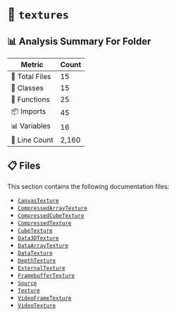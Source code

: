 # 📁 `textures`

## 📊 Analysis Summary For Folder

| Metric | Count |
|--------|-------|
| 📁 Total Files | 15 |
| 🧱 Classes | 15 |
| 🔧 Functions | 25 |
| 📦 Imports | 45 |
| 📊 Variables | 16 |
| 🔢 Line Count | 2,160 |


## 📋 Files

This section contains the following documentation files:

- [`CanvasTexture`](./CanvasTexture.md)
- [`CompressedArrayTexture`](./CompressedArrayTexture.md)
- [`CompressedCubeTexture`](./CompressedCubeTexture.md)
- [`CompressedTexture`](./CompressedTexture.md)
- [`CubeTexture`](./CubeTexture.md)
- [`Data3DTexture`](./Data3DTexture.md)
- [`DataArrayTexture`](./DataArrayTexture.md)
- [`DataTexture`](./DataTexture.md)
- [`DepthTexture`](./DepthTexture.md)
- [`ExternalTexture`](./ExternalTexture.md)
- [`FramebufferTexture`](./FramebufferTexture.md)
- [`Source`](./Source.md)
- [`Texture`](./Texture.md)
- [`VideoFrameTexture`](./VideoFrameTexture.md)
- [`VideoTexture`](./VideoTexture.md)
